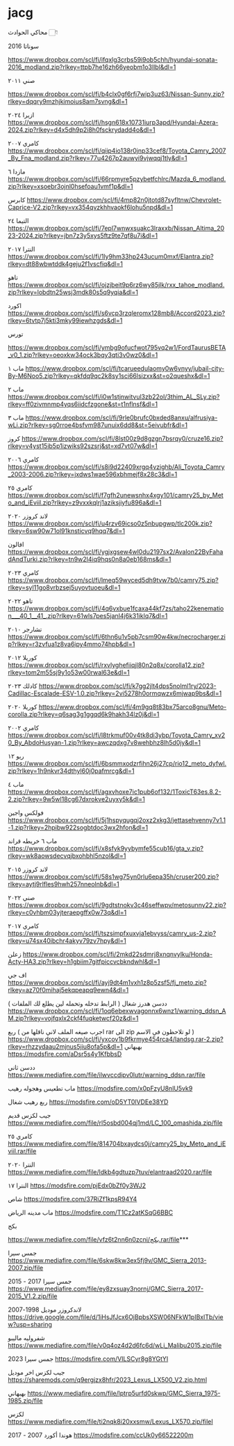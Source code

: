 # jacg

محاكي الحوادث 👇🏻

سوناتا 2016

https://www.dropbox.com/scl/fi/ifqxlg3crbs59i9ob5chh/hyundai-sonata-2016_modland.zip?rlkey=ttpb7he16zh66yeobm1o3llbl&dl=1

صني ٢٠١١ 

https://www.dropbox.com/scl/fi/b4clx0gf6rfj7wip3uz63/Nissan-Sunny.zip?rlkey=dqqry9mzhjkimoius8am7svng&dl=1

ازيرا ٢٠٢٤
https://www.dropbox.com/scl/fi/hsgn618x10731iurp3apd/Hyundai-Azera-2024.zip?rlkey=d4x5dh9p2i8h0fsckrydadd4o&dl=1

كامري ٢٠٠٧
https://www.dropbox.com/scl/fi/qiip4io138r0jnp33cef8/Toyota_Camry_2007_By_Fna_modland.zip?rlkey=77u4267p2auwyi9vjwqqj1tly&dl=1

مازدا ٦
https://www.dropbox.com/scl/fi/66rpmyre5pzybetfchlrc/Mazda_6_modland.zip?rlkey=xsoebr3ojnl0hsefoau1vmf1p&dl=1

كابرس 
https://www.dropbox.com/scl/fi/4mp82n0jtotd87syfltnw/Chevrolet-Caprice-V2.zip?rlkey=vx354qvzkhhvaokf6lohu5npd&dl=1

التيما ٢٤
https://www.dropbox.com/scl/fi/7epl7wnwxsuakc3lraxxb/Nissan_Altima_2023-2024.zip?rlkey=jbn7z3y5xys5ftz9te7qf8u7i&dl=1

النترا ٢٠١٧ 
https://www.dropbox.com/scl/fi/1ly9hm33hp243ucum0mxf/Elantra.zip?rlkey=dt88wbwtddk4geju2f1vscfiq&dl=1

تاهو 
https://www.dropbox.com/scl/fi/ojzjbeit9p6rz6wy85jlk/rxx_tahoe_modland.zip?rlkey=lobdtn25wsj3mdk80s5q9yqia&dl=1

اكورد
https://www.dropbox.com/scl/fi/s6vcp3rzqleromx128mb8/Accord2023.zip?rlkey=6tvtp7j5kti3mky99iewhzgds&dl=1

تورس

https://www.dropbox.com/scl/fi/ymbg9ofucfwot795vq2w1/FordTaurusBETA_v0_1.zip?rlkey=oeoxkw34ock3bqy3qti3v0wz0&dl=1

ماب ١ 
https://www.dropbox.com/scl/fi/tcarueedulaomy0w6vnyy/jubail-city-By-M6Noo5.zip?rlkey=qkfdq9qc2k8sy1sci66lsizxx&st=o2queshx&dl=1

ماب ٢ 
https://www.dropbox.com/scl/fi/i0w1stjnwitvul3zb22ol/3thim_AL_SLy.zip?rlkey=ff0zivmnmp4yqs6iidcfzgone&st=t1nflnsf&dl=1

ماب ٣ 
https://www.dropbox.com/scl/fi/9rle0brufc0bxded8anxu/alfrusiya-wLi.zip?rlkey=sg0rroe4bsfvm987unuix6dd8&st=5eivubfr&dl=1

كروز 
https://www.dropbox.com/scl/fi/8lst00z9d8gzgn7bsrqy0/cruze16.zip?rlkey=v4yst15ib5p1izwiks92szsrj&st=xd7vt07w&dl=1

كامري ٢٠٠٦
https://www.dropbox.com/scl/fi/s8i9d22409xrgq4vzighb/Ali_Toyota_Camry_2003-2006.zip?rlkey=jxdws1wae596xbhmejf8x28c3&dl=1

كامري ٢٥ 
https://www.dropbox.com/scl/fi/f7gfh2unewsnhx4xgy101/camry25_by_Meto_and_iEviil.zip?rlkey=z9vxxkqlrj1aziksjiyfu896a&dl=1

لاند كروزر ٢٠٢٠
https://www.dropbox.com/scl/fi/u4rzv69icso0z5nbupgwp/tlc200k.zip?rlkey=6sw90w71ol91knsticvq9hqq7&dl=1

افالون 
https://www.dropbox.com/scl/fi/ygjxgsew4wl0du2197sx2/Avalon22ByFahadAndTurki.zip?rlkey=tn9w2l4iq9hqs0n8a0eb168ms&dl=1

كامري ٢٠٢٣
https://www.dropbox.com/scl/fi/lmeq59wyced5dh9tvw7b0/camry75.zip?rlkey=syl11go8vrbzsej5uyovtuoeu&dl=1

تاهو ٢٠٢٢
https://www.dropbox.com/scl/fi/4q6vxbue1fcaxa44kf7zs/taho22kenemation___40_1__41_.zip?rlkey=61wls7pes5janl4j6k31iklq7&dl=1

تشارجر ٢٠١٠
https://www.dropbox.com/scl/fi/6thn6u1v5pb7csm90w4kw/necrocharger.zip?rlkey=r3zvfua1z8va6ipy4mmo74hpb&dl=1

كوريلا ٢٠١٢ 
https://www.dropbox.com/scl/fi/rxvlyghefiiqjl80n2q8x/corolla12.zip?rlkey=tom2m55sj9y1o53w00rwal63e&dl=1

كادلك ٢٠٢٣
https://www.dropbox.com/scl/fi/k7gg2jlt4dps5nolml1ry/2023-Cadillac-Escalade-ESV-1.0.zip?rlkey=2vi5278h0ormqwzx6mjwap9bs&dl=1

كوريلا ٢٠٢٠
https://www.dropbox.com/scl/fi/4m9gq8t83bx75arco8gnu/Meto-corolla.zip?rlkey=q6sag3g1ggqd6k9hakh34lz0j&dl=1

كامري ٢٠٠٢
https://www.dropbox.com/scl/fi/l8trkmuf00v4tk8di3ybp/Toyota_Camry_xv20_By_AbdoHusyan-1.zip?rlkey=awczqdxg7v8wehbhz8lh5d0jy&dl=1

ريو ١٢ 
https://www.dropbox.com/scl/fi/6bsmmxodzrfihn26j27cp/rio12_meto_dyfwl.zip?rlkey=1h9nkvr34dthyl60j0pafmrcg&dl=1

ماب ٤ 
https://www.dropbox.com/scl/fi/agxvhoxe7ic1pub6of132/1ToxicT63es.8.2-2.zip?rlkey=9w5wl18cg67dxrokve2uyxy5k&dl=1

فولكس واجين 
https://www.dropbox.com/scl/fi/5j1hspyqugqj2oxz2xkg3/jettasehvenny7v1.1-1.zip?rlkey=2hpibw922sogbtdoc3wx2hfon&dl=1

ماب ٦ خريطه قراند 
https://www.dropbox.com/scl/fi/x8sfyk9yybymfe55cub16/gta_v.zip?rlkey=wk8aowsdecvqjbxohbhl5nzol&dl=1

لاند كروزر ٢٠١٥
https://www.dropbox.com/scl/fi/58s1wg75yn0rlu6epa35h/cruser200.zip?rlkey=aytj9rlfles9hwh257nneolnb&dl=1

صني ٢٠٢٢
https://www.dropbox.com/scl/fi/9gdtstnokv3c46seffwpv/metosunny22.zip?rlkey=c0vhbm03yjteraepgffx0w73q&dl=1

كامري ٢٠١٧ 
https://www.dropbox.com/scl/fi/tszsimpfxuxvja1ebvyss/camry_us-2.zip?rlkey=u74sx40ibchr4akyv79zv7hpy&dl=1

زعلن 
https://www.dropbox.com/scl/fi/2mkd22sdmrj8xnqnvylku/Honda-Acty-HA3.zip?rlkey=h1gbiim7gitfpiccvcbkndwhl&dl=1

اف جي 
https://www.dropbox.com/scl/fi/ayj9dt4m1vxh1z8p5zsf5/fj_meto.zip?rlkey=az70f0mihaj5ekqpeapq9ewn4&dl=1


ددسن هدرز شغال ( الرابط تدخله وتحمله لين يطلع لك الملفات ) 
https://www.dropbox.com/scl/fi/1oq6ebexwvagonnx6wnz1/warning_ddsn_AM.zip?rlkey=vojfqxlx2ckf4fuqketwcf20z&dl=1

ربع ( اجرب صيغه الملف لاني ناقلها من rar الى zip لو تلاحظون في الاسم ) 
https://www.dropbox.com/scl/fi/yxcov1b9fkrmye454rca4/landsg.rar-2.zip?rlkey=rhzzydaau2mjnus5jiu8ofa5p&dl=1
بهبهاني 
https://modsfire.com/aDsr5s4y1KfbbsD

ددسن ثاني 
https://www.mediafire.com/file/ilwvccdipv0lutr/warning_ddsn.rar/file

ماب تطعيس وهجوله رهيب 
https://modsfire.com/x0pFzyU8nlU5vk9

ربع رهيب شغال 
https://modsfire.com/oD5YT0lVDEe38YD

جيب لكزس قديم 
https://www.mediafire.com/file/rl5osbd004qj1md/LC_100_omashida.zip/file

كامري ٢٥ 
https://www.mediafire.com/file/814704bxaydcs0j/camry25_by_Meto_and_iEviil.rar/file

النترا ٢٠٢٠ 
https://www.mediafire.com/file/ldkb4gdtuzp7tuv/elantraad2020.rar/file

النترا ١٧ 
https://modsfire.com/pjEdx0bZf0y3WJ2

شاص 
https://modsfire.com/37RiZf1kpsR94Y4

ماب مدينه الرياض 
https://modsfire.com/T1Cz2atKSqG6BBC

بكج 

https://www.mediafire.com/file/vfz6t2nn6n0zcni/بكج.rar/file***

جمس سيرا 
https://www.mediafire.com/file/6skw8kw3ex5fj9v/GMC_Sierra_2013-2007.zip/file

جمس سيرا 2017 - 2015
https://www.mediafire.com/file/ey8zxsuay3nornj/GMC_Sierra_2017-2015_V1.2.zip/file

لاندكروزر موديل 1998-2007 
https://drive.google.com/file/d/1iHsJfJcx6OjBpbsXSW06NFkW1pIBxlTb/view?usp=sharing

شفروليه ماليبو 
https://www.mediafire.com/file/v0q4oz4d2d6fc6d/wLi_Malibu2015.zip/file

جمس سيرا 2023
https://modsfire.com/VILSCyr8g8YGtYI

جيب لكزس اخر موديل 
https://sharemods.com/q9ergjzx8hfr/2023_Lexus_LX500_V2.zip.html

بهبهاني 
https://www.mediafire.com/file/lptrp5urfd0skwp/GMC_Sierra_1975-1985.zip/file

لكزس 
https://www.mediafire.com/file/ti2nqk8i20xxsmw/Lexus_LX570.zip/fileI

هوندا أكورد 2007 - 2017
https://modsfire.com/ccUk0y66522200m
